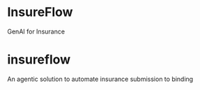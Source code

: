 # InsureFlow

GenAI for Insurance

# insureflow

An agentic solution to automate insurance submission to binding
